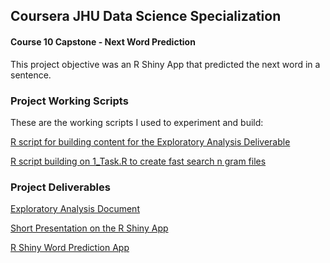 ## Coursera JHU Data Science Specialization
#### Course 10 Capstone - Next Word Prediction

This project objective was an R Shiny App that predicted the next word in a sentence.

### Project Working Scripts

These are the working scripts I used to experiment and build:

[R script for building content for the Exploratory Analysis Deliverable](1_Task.R)

[R script building on 1_Task.R to create fast search n gram files](1_Task.R)

### Project Deliverables

[Exploratory Analysis Document](Exploratory_Analysis.Rmd)

[Short Presentation on the R Shiny App](Pred_App_Presentation.RPres)

[R Shiny Word Prediction App](JDModisetteShiny/)
